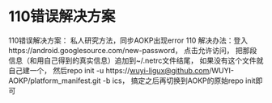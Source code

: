 110错误解决方案
=========

110错误解决方案：
私人研究方法，同步AOKP出现error 110 
解决办法：登入https://android.googlesource.com/new-password，
点击允许访问， 
把那段信息（<userName>和<password>用自己得到的真实信息）追加到~/.netrc文件结尾，
如果没有这个文件就自己建一个，
然后repo init -u https://wuyi-ligux@github.com/WUYI-AOKP/platform_manifest.git -b ics，
搞定之后再切换到AOKP的原始repo init即可